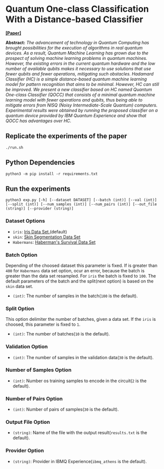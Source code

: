# Quantum One-class Classification With a Distance-based Classifier
[**[Paper]**](https://arxiv.org/abs/2007.16200)

**Abstract:** *The advancement of technology in Quantum Computing has brought possibilities for the execution of algorithms in real quantum devices. As a result, Quantum Machine Learning has grown due to the prospect of solving machine learning problems in quantum machines. However, the existing errors in the current quantum hardware and the low number of available qubits makes it necessary to use solutions that use fewer qubits and fewer operations, mitigating such obstacles. Hadamard Classifier (HC) is a simple distance-based quantum machine learning model for pattern recognition that aims to be minimal. However, HC can still be improved. We present a new classifier based on HC named Quantum One-class Classifier (QOCC) that consists of a minimal quantum machine learning model with fewer operations and qubits, thus being able to mitigate errors from NISQ (Noisy Intermediate-Scale Quantum) computers. Experimental results were obtained by running the proposed classifier on a quantum device provided by IBM Quantum Experience and show that QOCC has advantages over HC.*

## Replicate the experiments of the paper

    ./run.sh

## Python Dependencies

    python3 -m pip install -r requirements.txt

## Run the experiments

    python3 exp.py [-h] [--dataset DATASET] [--batch (int)] [--val (int)] [--split (int)] [--num_samples (int)] [--num_pairs (int)] [--out_file (string)] [--provider (string)]

### Dataset Options

- `iris`: [Iris Data Set.](https://archive.ics.uci.edu/ml/datasets/iris)(default)
- `skin`: [Skin Segmentation Data Set](https://archive.ics.uci.edu/ml/datasets/Skin+Segmentation)
- `Habermans`: [Haberman's Survival Data Set](https://archive.ics.uci.edu/ml/datasets/Haberman%27s+Survival)

### Batch Option
Depending of the choosed dataset this parameter is fixed. If is greater than `400` for `Habermans` data set option, ocur an error, because the batch is greater than the data set resampled. For `iris` the batch is fixed to `100`. The default parameters of the batch and the split(next option) is based on the `skin` data set.

- `(int)`: The number of samples in the batch(`100` is the default).

### Split Option
This option delimiter the number of batches, given a data set. If the `iris` is choosed, this parameter is fixed to `1`.

- `(int)`: The number of batches(`10` is the default).

### Validation Option

- `(int)`: The number of samples in the validation data(`30` is the default).

### Number of Samples Option

- `(int)`: Number os training samples to encode in the circuit(`2` is the default).

### Number of Pairs Option

- `(int)`: Number of pairs of samples(`30` is the default).

### Output File Option

- `(string)`: Name of the file with the output result(`results.txt` is the default).

### Provider Option

- `(string)`: Provider in IBMQ Experience(`ibmq_athens` is the default).

